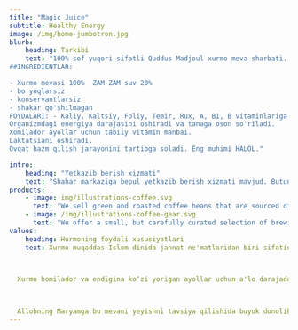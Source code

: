 ```yaml
---
title: "Magic Juice"
subtitle: Healthy Energy
image: /img/home-jumbotron.jpg
blurb:
    heading: Tarkibi
    text: "100% sof yuqori sifatli Quddus Madjoul xurmo meva sharbati.
##INGREDIENTLAR: 

- Xurmo mevasi 100%  ZAM-ZAM suv 20% 
- bo'yoqlarsiz
- konservantlarsiz 
- shakar qo'shilmagan 
FOYDALARI: - Kaliy, Kaltsiy, Foliy, Temir, Rux, A, B1, B vitaminlariga boy. 
Organizmdagi energiya darajasini oshiradi va tanaga oson so'riladi.
Xomilador ayollar uchun tabiiy vitamin manbai.
Laktatsiani oshiradi.
Ovqat hazm qilish jarayonini tartibga soladi. Eng muhimi HALOL."

intro:
    heading: "Yetkazib berish xizmati"
    text: "Shahar markaziga bepul yetkazib berish xizmati mavjud. Butun O'zbekiston boyicha pochta orqali yuborish ham yolga qoyilgan."
products:
    - image: img/illustrations-coffee.svg
      text: "We sell green and roasted coffee beans that are sourced directly from independent farmers and farm cooperatives. We’re proud to offer a variety of coffee beans grown with great care for the environment and local communities. Check our post or contact us directly for current availability."
    - image: /img/illustrations-coffee-gear.svg
      text: "We offer a small, but carefully curated selection of brewing gear and tools for every taste and experience level. No matter if you roast your own beans or just bought your first french press, you’ll find a gadget to fall in love with in our shop."
values:
    heading: Hurmoning foydali xususiyatlari
    text: Xurmo muqaddas Islom dinida jannat ne'matlaridan biri sifatida ulug‘lanadi. Qur'oni Karimda boshqa mevali daraxtlarga qaraganda ko‘proq ya'ni 22 bor eslatib o‘tilgan.

⠀

  Xurmo homilador va endigina ko‘zi yorigan ayollar uchun a'lo darajadagi oziq, shuningdek, quvvat baxsh etuvchi, tetiklashtiruvchi, chaqaloq uchun yagona ovqat bo‘lgan sutning kelishini ta'minlovchi mevadir.

⠀

  Allohning Maryamga bu mevani yeyishni tavsiya qilishida buyuk donolik yotadi. Uning yaqindagina zamonaviy tibbiyot fani orqali aniqlangan foydalari allaqachon 1400 yil avval Qur'onda ta'kidlab o‘tilgan edi.
---
```


